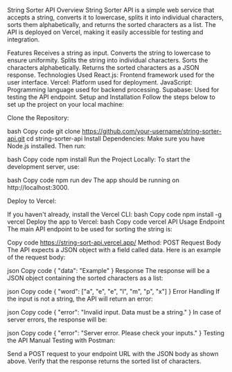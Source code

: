 String Sorter API
Overview
String Sorter API is a simple web service that accepts a string, converts it to lowercase, splits it into individual characters, sorts them alphabetically, and returns the sorted characters as a list. The API is deployed on Vercel, making it easily accessible for testing and integration.

Features
Receives a string as input.
Converts the string to lowercase to ensure uniformity.
Splits the string into individual characters.
Sorts the characters alphabetically.
Returns the sorted characters as a JSON response.
Technologies Used
React.js: Frontend framework used for the user interface.
Vercel: Platform used for deployment.
JavaScript: Programming language used for backend processing.
Supabase: Used for testing the API endpoint.
Setup and Installation
Follow the steps below to set up the project on your local machine:

Clone the Repository:

bash
Copy code
git clone https://github.com/your-username/string-sorter-api.git
cd string-sorter-api
Install Dependencies: Make sure you have Node.js installed. Then run:

bash
Copy code
npm install
Run the Project Locally: To start the development server, use:

bash
Copy code
npm run dev
The app should be running on http://localhost:3000.

Deploy to Vercel:

If you haven't already, install the Vercel CLI:
bash
Copy code
npm install -g vercel
Deploy the app to Vercel:
bash
Copy code
vercel
API Usage
Endpoint
The main API endpoint to be used for sorting the string is:


Copy code
https://string-sort-api.vercel.app/
Method: POST
Request Body
The API expects a JSON object with a field called data. Here is an example of the request body:

json
Copy code
{
  "data": "Example"
}
Response
The response will be a JSON object containing the sorted characters as a list:

json
Copy code
{
  "word": ["a", "e", "e", "l", "m", "p", "x"]
}
Error Handling
If the input is not a string, the API will return an error:

json
Copy code
{
  "error": "Invalid input. Data must be a string."
}
In case of server errors, the response will be:

json
Copy code
{
  "error": "Server error. Please check your inputs."
}
Testing the API
Manual Testing with Postman:

Send a POST request to your endpoint URL with the JSON body as shown above.
Verify that the response returns the sorted list of characters.

